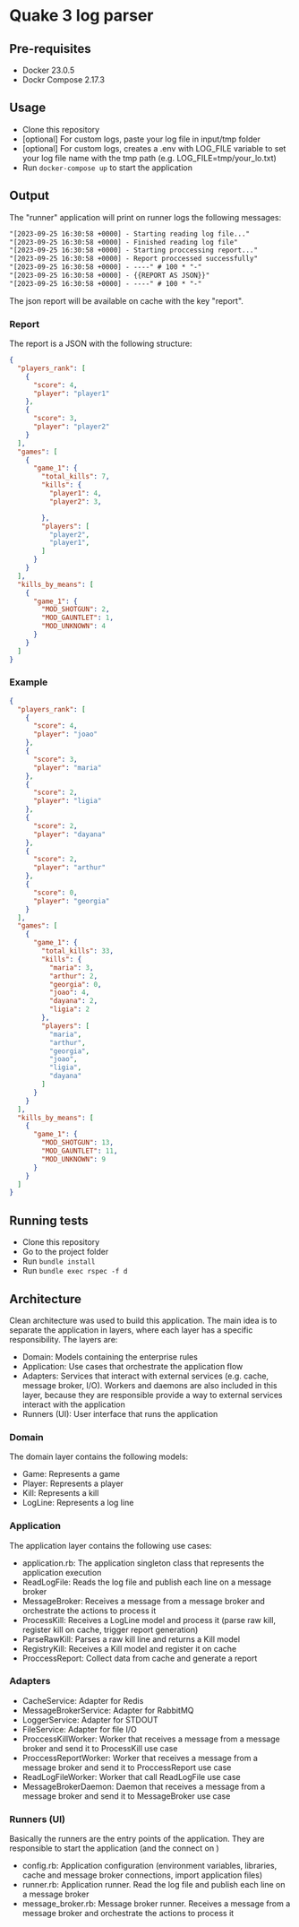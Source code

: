 # Quake 3 log parser

## Pre-requisites
- Docker 23.0.5
- Dockr Compose 2.17.3

## Usage
- Clone this repository
- [optional] For custom logs, paste your log file in input/tmp folder
- [optional] For custom logs, creates a .env with LOG_FILE variable to set your log file name with the tmp path (e.g. LOG_FILE=tmp/your_lo.txt)
- Run `docker-compose up` to start the application

## Output
The "runner" application will print on runner logs the following messages:

```txt
"[2023-09-25 16:30:58 +0000] - Starting reading log file..."
"[2023-09-25 16:30:58 +0000] - Finished reading log file"
"[2023-09-25 16:30:58 +0000] - Starting proccessing report..."
"[2023-09-25 16:30:58 +0000] - Report proccessed successfully"
"[2023-09-25 16:30:58 +0000] - ----" # 100 * "-"
"[2023-09-25 16:30:58 +0000] - {{REPORT AS JSON}}"
"[2023-09-25 16:30:58 +0000] - ----" # 100 * "-"
```

The json report will be available on cache with the key "report".

### Report
The report is a JSON with the following structure:

```json
{
  "players_rank": [
    {
      "score": 4,
      "player": "player1"
    },
    {
      "score": 3,
      "player": "player2"
    }
  ],
  "games": [
    {
      "game_1": {
        "total_kills": 7,
        "kills": {
          "player1": 4,
          "player2": 3,

        },
        "players": [
          "player2",
          "player1",
        ]
      }
    }
  ],
  "kills_by_means": [
    {
      "game_1": {
        "MOD_SHOTGUN": 2,
        "MOD_GAUNTLET": 1,
        "MOD_UNKNOWN": 4
      }
    }
  ]
}
```


### Example
```json
{
  "players_rank": [
    {
      "score": 4,
      "player": "joao"
    },
    {
      "score": 3,
      "player": "maria"
    },
    {
      "score": 2,
      "player": "ligia"
    },
    {
      "score": 2,
      "player": "dayana"
    },
    {
      "score": 2,
      "player": "arthur"
    },
    {
      "score": 0,
      "player": "georgia"
    }
  ],
  "games": [
    {
      "game_1": {
        "total_kills": 33,
        "kills": {
          "maria": 3,
          "arthur": 2,
          "georgia": 0,
          "joao": 4,
          "dayana": 2,
          "ligia": 2
        },
        "players": [
          "maria",
          "arthur",
          "georgia",
          "joao",
          "ligia",
          "dayana"
        ]
      }
    }
  ],
  "kills_by_means": [
    {
      "game_1": {
        "MOD_SHOTGUN": 13,
        "MOD_GAUNTLET": 11,
        "MOD_UNKNOWN": 9
      }
    }
  ]
}

```


## Running tests
- Clone this repository
- Go to the project folder
- Run `bundle install`
- Run `bundle exec rspec -f d`

## Architecture

Clean architecture was used to build this application. The main idea is to separate the application in layers, where each layer has a specific responsibility. The layers are:
- Domain: Models containing the enterprise rules 
- Application: Use cases that orchestrate the application flow
- Adapters: Services that interact with external services (e.g. cache, message broker, I/O). Workers and daemons are also included in this layer, because they are responsible provide a way to external services interact with the application
- Runners (UI): User interface that runs the application

### Domain
The domain layer contains the following models:
- Game: Represents a game
- Player: Represents a player
- Kill: Represents a kill
- LogLine: Represents a log line

### Application
The application layer contains the following use cases:
- application.rb: The application singleton class that represents the application execution
- ReadLogFile: Reads the log file and publish each line on a message broker
- MessageBroker: Receives a message from a message broker and orchestrate the actions to process it
- ProcessKill: Receives a LogLine model and process it (parse raw kill, register kill on cache, trigger report generation)
- ParseRawKill: Parses a raw kill line and returns a Kill model
- RegistryKill: Receives a Kill model and register it on cache
- ProccessReport: Collect data from cache and generate a report

### Adapters
- CacheService: Adapter for Redis
- MessageBrokerService: Adapter for RabbitMQ
- LoggerService: Adapter for STDOUT
- FileService: Adapter for file I/O
- ProccessKillWorker: Worker that receives a message from a message broker and send it to ProcessKill use case
- ProccessReportWorker: Worker that receives a message from a message broker and send it to ProccessReport use case
- ReadLogFileWorker: Worker that call ReadLogFile use case
- MessageBrokerDaemon: Daemon that receives a message from a message broker and send it to MessageBroker use case

### Runners (UI)
Basically the runners are the entry points of the application. They are responsible to start the application (and the connect on )

- config.rb: Application configuration (environment variables, libraries, cache and message broker connections, import application files)
- runner.rb: Application runner. Read the log file and publish each line on a message broker
- message_broker.rb: Message broker runner. Receives a message from a message broker and orchestrate the actions to process it

